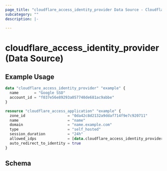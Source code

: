 ```yaml
---
page_title: "cloudflare_access_identity_provider Data Source - Cloudflare"
subcategory: ""
description: |-
  
---
```


# cloudflare_access_identity_provider (Data Source)



## Example Usage

```terraform
data "cloudflare_access_identity_provider" "example" {
  name       = "Google SSO"
  account_id = "f037e56e89293a057740de681ac9abbe"
}

resource "cloudflare_access_application" "example" {
  zone_id                   = "0da42c8d2132a9ddaf714f9e7c920711"
  name                      = "name"
  domain                    = "name.example.com"
  type                      = "self_hosted"
  session_duration          = "24h"
  allowed_idps              = [data.cloudflare_access_identity_provider.example.id]
  auto_redirect_to_identity = true
}
```
<!-- schema generated by tfplugindocs -->
## Schema


